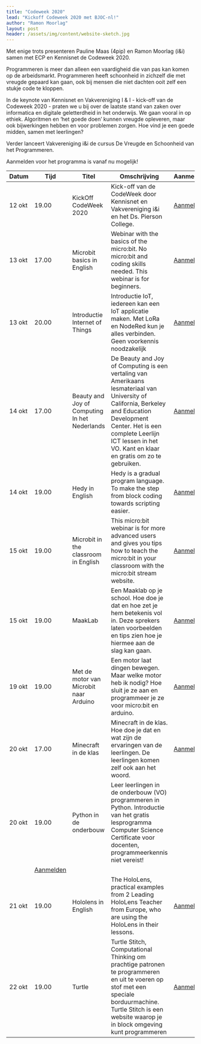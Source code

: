 ```yaml
---
title: "Codeweek 2020"
lead: "Kickoff Codeweek 2020 met BJOC-nl!"
author: "Ramon Moorlag"
layout: post
header: /assets/img/content/website-sketch.jpg
---
```

Met enige trots presenteren Pauline Maas (4pip) en Ramon Moorlag (i&i) samen met ECP en Kennisnet de Codeweek 2020. 

Programmeren is meer dan alleen een vaardigheid die van pas kan komen op de arbeidsmarkt. Programmeren heeft schoonheid in zichzelf die met vreugde gepaard kan gaan, ook bij mensen die niet dachten ooit zelf een stukje code te kloppen. 

In de keynote van Kennisnet en Vakvereniging I & I - kick-off van de Codeweek 2020 - praten we u bij over de laatste stand van zaken over informatica en digitale geletterdheid in het onderwijs. We gaan vooral in op ethiek. Algoritmen en ‘het goede doen’ kunnen vreugde opleveren, maar ook bijwerkingen hebben en voor problemen zorgen. Hoe vind je een goede midden, samen met leerlingen?

Verder lanceert Vakvereniging i&i de cursus De Vreugde en Schoonheid van het Programmeren. 

 Aanmelden voor het programma is vanaf nu mogelijk! 

| Datum 	| Tijd 	| Titel 	| Omschrijving 	| Aanmelden 	|
|-	|-	|-	|-	|-	|
| 12 okt 	| 19.00 	| KickOff CodeWeek 2020 	| Kick-off van de CodeWeek door Kennisnet en Vakvereniging i&i en het Ds. Pierson College. 	| [Aanmelden](https://gudehaan-gasandbox.webex.com/gudehaan-gasandbox/onstage/g.php?MTID=ecb926cd9564c67b4e511702ed0337ff9) 	|
| 13 okt 	| 17.00 	| Microbit basics in English 	| Webinar with the basics of the micro:bit. No micro:bit and coding skills needed. This webinar is for beginners. 	| [Aanmelden](https://gudehaan-gasandbox.webex.com/gudehaan-gasandbox/onstage/g.php?MTID=eadf5a942ab74de42b35b34854d714a55) 	|
| 13 okt 	| 20.00 	| Introductie Internet of Things 	| Introductie IoT, iedereen kan een IoT applicatie maken. Met LoRa en NodeRed kun je alles verbinden. Geen voorkennis noodzakelijk 	| [Aanmelden](https://gudehaan-gasandbox.webex.com/gudehaan-gasandbox/onstage/g.php?MTID=ed899c30cfd95029e5959e0c1874c468e) 	|
| 14 okt 	| 17.00 	| Beauty and Joy of Computing In het Nederlands 	| De Beauty and Joy of Computing is een vertaling van Amerikaans lesmateriaal van University of California, Berkeley and Education Development Center. Het is een complete Leerlijn ICT lessen in het VO. Kant en klaar en gratis om zo te gebruiken. 	| [Aanmelden](https://gudehaan-gasandbox.webex.com/gudehaan-gasandbox/onstage/g.php?MTID=ee2da43f5d0ba87bdc94b179da8373426) 	|
| 14 okt 	| 19.00 	| Hedy in English 	| Hedy is a gradual program language. To make the step from block coding towards scripting easier. 	| [Aanmelden](https://gudehaan-gasandbox.webex.com/gudehaan-gasandbox/onstage/g.php?MTID=eeb3c6fe237d5772d0cd83a9e2a9d969a) 	|
| 15 okt 	| 19.00 	| Microbit in the classroom in English 	| This micro:bit webinar is for more advanced users and gives you tips how to teach the micro:bit in your classroom with the micro:bit stream website. 	| [Aanmelden](https://gudehaan-gasandbox.webex.com/gudehaan-gasandbox/onstage/g.php?MTID=e8487ae7c927e06f3273b973a437b95a5) 	|
| 15 okt 	| 19.00 	| MaakLab 	| Een Maaklab op je school. Hoe doe je dat en hoe zet je hem betekenis vol in. Deze sprekers laten voorbeelden en tips zien hoe je hiermee aan de slag kan gaan. 	| [Aanmelden](https://gudehaan-gasandbox.webex.com/gudehaan-gasandbox/onstage/g.php?MTID=ed84f371b0284da27fb95f388c4d5b2f0) 	|
| 19 okt 	| 19.00 	| Met de motor van Microbit naar Arduino 	| Een motor laat dingen bewegen. Maar welke motor heb ik nodig? Hoe sluit je ze aan en programmeer je ze voor micro:bit en arduino. 	| [Aanmelden](https://gudehaan-gasandbox.webex.com/gudehaan-gasandbox/onstage/g.php?MTID=ef0c1a6346f2414f6a5de817d071e1764) 	|
| 20 okt 	| 17.00 	| Minecraft in de klas 	| Minecraft in de klas. Hoe doe je dat en wat zijn de ervaringen van de leerlingen. De leerlingen komen zelf ook aan het woord. 	| [Aanmelden](https://gudehaan-gasandbox.webex.com/gudehaan-gasandbox/onstage/g.php?MTID=e118ef496b9652f10567c20c2f8e8cd14) 	|
| 20 okt 	| 19.00 	| Python in de onderbouw 	| Leer leerlingen in de onderbouw (VO) programmeren in Python. Introductie van het gratis lesprogramma Computer Science Certificate voor docenten, programmeerkennis niet vereist! 
	| [Aanmelden](https://gudehaan-gasandbox.webex.com/gudehaan-gasandbox/onstage/g.php?MTID=e5b61af6edd7fe498598594cee3d66560) 	|
| 21 okt 	| 19.00 	| Hololens in English 	| The HoloLens, practical examples from 2 Leading HoloLens Teacher from Europe, who are using the HoloLens in their lessons. 	| [Aanmelden](https://gudehaan-gasandbox.webex.com/gudehaan-gasandbox/onstage/g.php?MTID=eecd34476ae07f74d658a47b1c02e0dbe) 	|
| 22 okt 	| 19.00 	| Turtle 	| Turtle Stitch, Computational Thinking om prachtige patronen te programmeren en uit te voeren op stof met een speciale borduurmachine. Turtle Stitch is een website waarop je in block omgeving kunt programmeren 	| [Aanmelden](https://gudehaan-gasandbox.webex.com/gudehaan-gasandbox/onstage/g.php?MTID=e73a1697cee70696c1e5b4956a367e392) 	|

